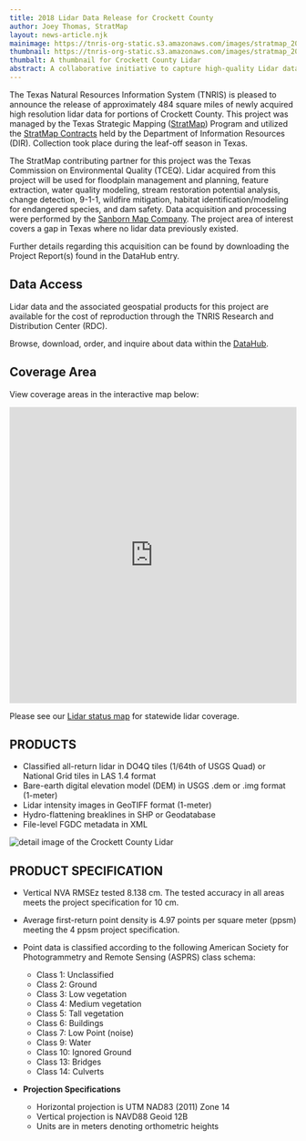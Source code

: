 ```yaml
---
title: 2018 Lidar Data Release for Crockett County
author: Joey Thomas, StratMap
layout: news-article.njk
mainimage: https://tnris-org-static.s3.amazonaws.com/images/stratmap_2018_50cm_crockett_lidar_overview.jpg
thumbnail: https://tnris-org-static.s3.amazonaws.com/images/stratmap_2018_50cm_crockett_lidar_th.jpg
thumbalt: A thumbnail for Crockett County Lidar
abstract: A collaborative initiative to capture high-quality Lidar data for portions of Crockett County.
---
```


The Texas Natural Resources Information System (TNRIS) is pleased to announce the release of approximately 484 square miles of newly acquired high resolution lidar data for portions of Crockett County. This project was managed by the Texas Strategic Mapping ([StratMap](https://tnris.org/stratmap/)) Program and utilized the [StratMap Contracts](https://tnris.org/stratmap/stratmap-contracts/) held by the Department of Information Resources (DIR). Collection took place during the leaf-off season in Texas.

The StratMap contributing partner for this project was the Texas Commission on Environmental Quality (TCEQ). Lidar acquired from this project will be used for floodplain management and planning, feature extraction, water quality modeling, stream restoration potential analysis, change detection, 9-1-1, wildfire mitigation, habitat identification/modeling for endangered species, and dam safety. Data acquisition and processing were performed by the [Sanborn Map Company](https://www.sanborn.com). The project area of interest covers a gap in Texas where no lidar data previously existed.

Further details regarding this acquisition can be found by downloading the Project Report(s) found in the DataHub entry.

## Data Access
<div class="media">
  <div class="media-body">
    <p>Lidar data and the associated geospatial products for this project are available for the cost of reproduction through the TNRIS Research and Distribution Center (RDC).</p>
    <p>
      Browse, download, order, and inquire about data within the <a href="https://data.tnris.org">DataHub</a>.
    </p>
  </div>
</div>



## Coverage Area

View coverage areas in the interactive map below:

<iframe width="100%" height="520" frameborder="0" src="https://tnris-twdb.carto.com/u/tnris/builder/1be7ada8-df6b-4df6-a7f4-42ed8901c704/embed" allowfullscreen webkitallowfullscreen mozallowfullscreen oallowfullscreen msallowfullscreen></iframe>

Please see our [Lidar status map](https://tnris-twdb.carto.com/u/tnris-sm/builder/a5dfc759-9a90-4acd-a8d1-57d521c7e1fe/public_map) for statewide lidar coverage.

## PRODUCTS
- Classified all-return lidar in DO4Q tiles (1/64th of USGS Quad) or National Grid tiles in LAS 1.4 format
- Bare-earth digital elevation model (DEM) in USGS .dem or .img format (1-meter)
- Lidar intensity images in GeoTIFF format (1-meter)
- Hydro-flattening breaklines in SHP or Geodatabase
- File-level FGDC metadata in XML


<img class="img-responsive" src="https://tnris-org-static.s3.amazonaws.com/images/stratmap_2018_50cm_crockett_lidar_detail.jpg" alt="detail image of the Crockett County Lidar">

## PRODUCT SPECIFICATION
- Vertical NVA RMSEz tested 8.138 cm. The tested accuracy in all areas meets the project specification for 10 cm.
- Average first-return point density is 4.97 points per square meter (ppsm) meeting the 4 ppsm project specification.
- Point data is classified according to the following American Society for Photogrammetry and Remote Sensing (ASPRS) class schema:
  * Class 1:  Unclassified
  * Class 2:  Ground
  * Class 3:  Low vegetation
  * Class 4:  Medium vegetation
  * Class 5:  Tall vegetation
  * Class 6:  Buildings
  * Class 7:  Low Point (noise)
  * Class 9:  Water
  * Class 10: Ignored Ground
  * Class 13: Bridges
  * Class 14: Culverts

- **Projection Specifications**
  + Horizontal projection is UTM NAD83 (2011) Zone 14
  + Vertical projection is NAVD88 Geoid 12B
  + Units are in meters denoting orthometric heights
